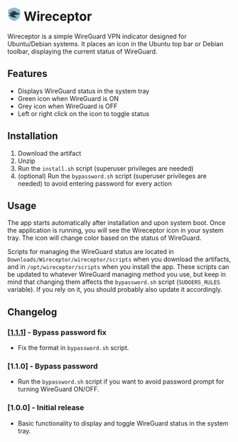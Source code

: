 # <img src="assets/logo.png" alt="Wireceptor Logo" width="30" height="30"> Wireceptor

Wireceptor is a simple WireGuard VPN indicator designed for Ubuntu/Debian systems. It places an icon in the Ubuntu top bar or Debian toolbar, displaying the current status of WireGuard.

## Features

-   Displays WireGuard status in the system tray
-   Green icon when WireGuard is ON
-   Grey icon when WireGuard is OFF
-   Left or right click on the icon to toggle status

## Installation

1. Download the artifact
1. Unzip
1. Run the `install.sh` script (superuser privileges are needed)
1. (optional) Run the `bypassword.sh` script (superuser privileges are needed) to avoid entering password for every action

## Usage

The app starts automatically after installation and upon system boot. Once the application is running, you will see the Wireceptor icon in your system tray. The icon will change color based on the status of WireGuard.

Scripts for managing the WireGuard status are located in `Downloads/Wireceptor/wireceptor/scripts` when you download the artifacts, and in `/opt/wireceptor/scripts` when you install the app. These scripts can be updated to whatever WireGuard managing method you use, but keep in mind that changing them affects the `bypassword.sh` script (`SUDOERS_RULES` variable). If you rely on it, you should probably also update it accordingly.

## Changelog

### [[1.1.1](https://github.com/hrnxm/wireceptor/actions/runs/10338840193/artifacts/1799013553)] - Bypass password fix

-   Fix the format in `bypassword.sh` script.

### [1.1.0] - Bypass password

-   Run the `bypassword.sh` script if you want to avoid password prompt for turning WireGuard ON/OFF.

### [1.0.0] - Initial release

-   Basic functionality to display and toggle WireGuard status in the system tray.
